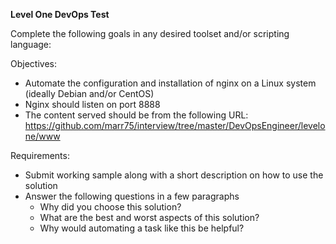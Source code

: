 **Level One DevOps Test**

Complete the following goals in any desired toolset and/or scripting language:

Objectives:
- Automate the configuration and installation of nginx on a Linux system (ideally Debian and/or CentOS)
- Nginx should listen on port 8888
- The content served should be from the following URL: https://github.com/marr75/interview/tree/master/DevOpsEngineer/levelone/www

Requirements:
- Submit working sample along with a short description on how to use the solution
- Answer the following questions in a few paragraphs
  - Why did you choose this solution?
  - What are the best and worst aspects of this solution?
  - Why would automating a task like this be helpful?
